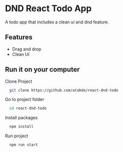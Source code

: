 
# DND React Todo App

A todo app that includes a clean ui and dnd feature.
## Features

- Drag and drop
- Clean UI

  
## Run it on your computer

Clone Project

```bash
  git clone https://github.com/atakde/react-dnd-todo
```

Go to project folder

```bash
  cd react-dnd-todo
```

Install packages

```bash
  npm install
```

Run project

```bash
  npm run start
```
